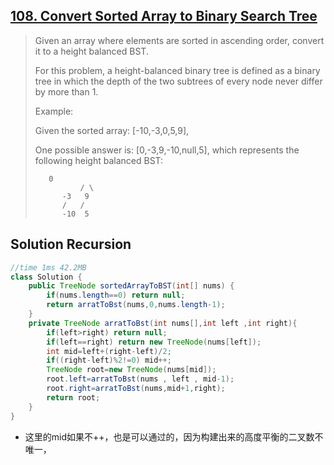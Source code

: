 ## [108. Convert Sorted Array to Binary Search Tree](https://leetcode-cn.com/problems/convert-sorted-array-to-binary-search-tree/)

> Given an array where elements are sorted in ascending order, convert it to a height balanced BST.
>
> For this problem, a height-balanced binary tree is defined as a binary tree in which the depth of the two subtrees of every node never differ by more than 1.
>
> Example:
>
> Given the sorted array: [-10,-3,0,5,9],
>
> One possible answer is: [0,-3,9,-10,null,5], which represents the following height balanced BST:
>
> ```
>    0
>   		/ \
> 		-3   9
> 		/   /
> 		-10  5
> ```
>
> 
>



## Solution Recursion

```java
//time 1ms 42.2MB
class Solution {
    public TreeNode sortedArrayToBST(int[] nums) {
        if(nums.length==0) return null;
        return arratToBst(nums,0,nums.length-1);
    }
    private TreeNode arratToBst(int nums[],int left ,int right){
        if(left>right) return null;
        if(left==right) return new TreeNode(nums[left]);
        int mid=left+(right-left)/2;
        if((right-left)%2!=0) mid++; 
        TreeNode root=new TreeNode(nums[mid]);
        root.left=arratToBst(nums , left , mid-1);
        root.right=arratToBst(nums,mid+1,right);
        return root;
    }
}
```

* 这里的mid如果不++，也是可以通过的，因为构建出来的高度平衡的二叉数不唯一，
